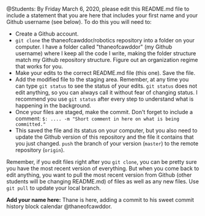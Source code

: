 @Students: By Friday March 6, 2020, please edit this README.md file to include a statement that you are here that includes your first name and your Github username (see below). To do this you will need to:
* Create a Github account.
* `git clone` the thaneofcawddor/robotics repository into a folder on your computer. I have a folder called "thaneofcawddor" (my Github username) where I keep all the code I write, making the folder structure match my Github repository structure. Figure out an organization regime that works for you.
* Make your edits to the correct README.md file (this one). Save the file.
* Add the modified file to the staging area. Remember, at any time you can type `git status` to see the status of your edits. `git status` does not edit anything, so you can always call it without fear of changing status. I recommend you use `git status` after every step to understand what is happening in the background.
* Once your files are staged, make the commit. Don't forget to include a comment: `$: .... -m "Short comment in here on what is being committed."`
* This saved the file and its status on your computer, but you also need to update the Github version of this repository and the file it contains that you just changed. `push` the branch of your version (`master`) to the remote repository (`origin`).

Remember, if you edit files right after you `git clone`, you can be pretty sure you have the most recent version of everything. But when you come back to edit anything, you want to pull the most recent version from Github (other students will be changing README.md) of files as well as any new files. Use `git pull` to update your local branch.

**Add your name here:**
Thane is here, adding a commit to his sweet commit history block calendar @thaneofcawddor.
